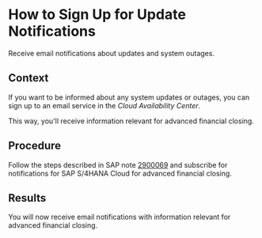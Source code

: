 <!-- loio77c4077490714854a5e868afae6d2446 -->

# How to Sign Up for Update Notifications

Receive email notifications about updates and system outages.



## Context

If you want to be informed about any system updates or outages, you can sign up to an email service in the *Cloud Availability Center*.

This way, you'll receive information relevant for advanced financial closing.



## Procedure

Follow the steps described in SAP note [2900069](https://me.sap.com/notes/2900069) and subscribe for notifications for SAP S/4HANA Cloud for advanced financial closing.



<a name="loio77c4077490714854a5e868afae6d2446__result_x3b_5k4_nsb"/>

## Results

You will now receive email notifications with information relevant for advanced financial closing.

